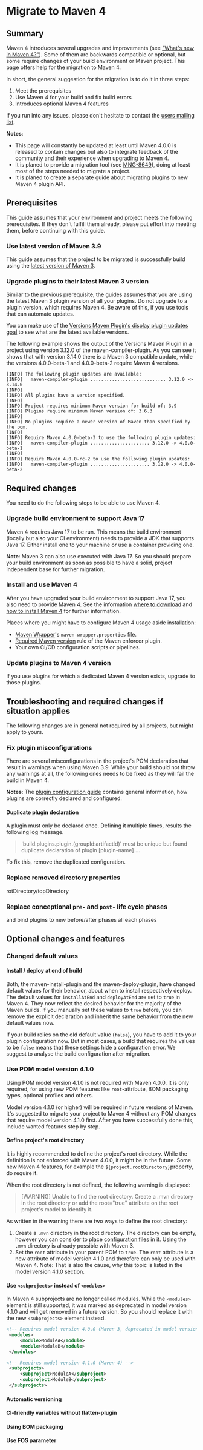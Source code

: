 # Migrate to Maven 4

<!--
Licensed to the Apache Software Foundation (ASF) under one
or more contributor license agreements.  See the NOTICE file
distributed with this work for additional information
regarding copyright ownership.  The ASF licenses this file
to you under the Apache License, Version 2.0 (the
"License"); you may not use this file except in compliance
with the License.  You may obtain a copy of the License at

http://www.apache.org/licenses/LICENSE-2.0

Unless required by applicable law or agreed to in writing,
software distributed under the License is distributed on an
"AS IS" BASIS, WITHOUT WARRANTIES OR CONDITIONS OF ANY
KIND, either express or implied.  See the License for the
specific language governing permissions and limitations
under the License.
-->
<!--MACRO{toc|fromDepth=2|toDepth=4}-->

## Summary

Maven 4 introduces several upgrades and improvements (see ["What's new in Maven 4?"](/whatsnewinmaven4.html)). 
Some of them are backwards compatible or optional, but some require changes of your build environment or Maven project.
This page offers help for the migration to Maven 4.

In short, the general suggestion for the migration is to do it in three steps:

1. Meet the prerequisites
2. Use Maven 4 for your build and fix build errors
3. Introduces optional Maven 4 features

If you run into any issues, please don't hesitate to contact the [users mailing list](/mailing-lists.html).

**Notes**:

* This page will constantly be updated at least until Maven 4.0.0 is released to contain changes but also to integrate feedback of the community and their experience when upgrading to Maven 4.
* It is planed to provide a migration tool (see [MNG-8649](https://issues.apache.org/jira/projects/MNG/issues/MNG-8649)), doing at least most of the steps needed to migrate a project. 
* It is planed to create a separate guide about migrating plugins to new Maven 4 plugin API.

## Prerequisites
This guide assumes that your environment and project meets the following prerequisites.
If they don't fulfill them already, please put effort into meeting them, before continuing with this guide.

### Use latest version of Maven 3.9
This guide assumes that the project to be migrated is successfully build using the [latest version of Maven 3](/docs/history.html).

### Upgrade plugins to their latest Maven 3 version
Similar to the previous prerequisite, the guides assumes that you are using the latest Maven 3 plugin version of all your plugins.
Do not upgrade to a plugin version, which requires Maven 4.
Be aware of this, if you use tools that can automate updates.

You can make use of the [Versions Maven Plugin's display plugin updates goal](https://www.mojohaus.org/versions/versions-maven-plugin/examples/display-plugin-updates.html) to see what are the latest available versions.

The following example shows the output of the Versions Maven Plugin in a project using version 3.12.0 of the maven-compiler-plugin.
As you can see it shows that with version 3.14.0 there is a Maven 3 compatible update, while the versions 4.0.0-beta-1 and 4.0.0-beta-2 require Maven 4 versions.

```
[INFO] The following plugin updates are available:
[INFO]   maven-compiler-plugin ............................ 3.12.0 -> 3.14.0
[INFO]
[INFO] All plugins have a version specified.
[INFO]
[INFO] Project requires minimum Maven version for build of: 3.9
[INFO] Plugins require minimum Maven version of: 3.6.3
[INFO]
[INFO] No plugins require a newer version of Maven than specified by the pom.
[INFO]
[INFO] Require Maven 4.0.0-beta-3 to use the following plugin updates:
[INFO]   maven-compiler-plugin ...................... 3.12.0 -> 4.0.0-beta-1
[INFO]
[INFO] Require Maven 4.0.0-rc-2 to use the following plugin updates:
[INFO]   maven-compiler-plugin ...................... 3.12.0 -> 4.0.0-beta-2
```

## Required changes
You need to do the following steps to be able to use Maven 4.

### Upgrade build environment to support Java 17

Maven 4 requires Java 17 to be run.
This means the build environment (locally but also your CI environment) needs to provide a JDK that supports Java 17.
Either install one to your machine or use a container providing one.

**Note**: Maven 3 can also use executed with Java 17.
So you should prepare your build environment as soon as possible to have a solid, project independent base for further migration.

### Install and use Maven 4
After you have upgraded your build environment to support Java 17, you also need to provide Maven 4.
See the information [where to download](/download.cgi) and [how to install Maven 4](/install.html) for further information.

Places where you might have to configure Maven 4 usage aside installation:
* [Maven Wrapper](/wrapper/index.html)'s `maven-wrapper.properties` file.
* [Required Maven version](/enforcer/enforcer-rules/requireMavenVersion.html) rule of the Maven enforcer plugin.
* Your own CI/CD configuration scripts or pipelines.

### Update plugins to Maven 4 version
If you use plugins for which a dedicated Maven 4 version exists, upgrade to those plugins.

## Troubleshooting and required changes if situation applies 
The following changes are in general not required by all projects, but might apply to yours.

### Fix plugin misconfigurations
There are several misconfigurations in the project's POM declaration that result in warnings when using Maven 3.9.
While your build should not throw any warnings at all, the following ones needs to be fixed as they will fail the build in Maven 4.

**Notes**: The [plugin configuration guide](/guides/mini/guide-configuring-plugins.html) contains general information, how plugins are correctly declared and configured.



#### Duplicate plugin declaration
A plugin must only be declared once.
Defining it multiple times, results the following log message.

> 'build.plugins.plugin.(groupId:artifactId)' must be unique but found duplicate declaration of plugin [plugin-name] ...

To fix this, remove the duplicated configuration.

### Replace removed directory properties

rotDirectory/topDirectory

### Replace conceptional `pre-` and `post-` life cycle phases
and bind plugins to new before/after phases
all each phases

## Optional changes and features

### Changed default values

#### Install / deploy at end of build
Both, the maven-install-plugin and the maven-deploy-plugin, have changed default values for their behavior, about when to install respectively deploy.
The default values for `installAtEnd` and `deployAtEnd` are set to `true` in Maven 4.
They now reflect the desired behavior for the majority of the Maven builds.
If you manually set these values to `true` before, you can remove the explicit declaration and inherit the same behavior from the new default values now.

If your build relies on the old default value (`false`), you have to add it to your plugin configuration now. But in most cases, a build that requires the values to be `false` means that these settings hide a configuration error.
We suggest to analyse the build configuration after migration.

### Use POM model version 4.1.0
Using POM model version 4.1.0 is not required with Maven 4.0.0.
It is only required, for using new POM features like `root`-attribute, BOM packaging types, optional profiles and others.

Model version 4.1.0 (or higher) will be required in future versions of Maven.
It's suggested to migrate your project to Maven 4 without any POM changes that require model version 4.1.0 first.
After you have successfully done this, include wanted features step by step.  


#### Define project's root directory
It is highly recommended to define the project's root directory.
While the definition is not enforced with Maven 4.0.0, it might be in the future.
Some new Maven 4 features, for example the `${project.rootDirectory}`property, do require it.

When the root directory is not defined, the following warning is displayed: 

> [WARNING] Unable to find the root directory. Create a .mvn directory in the root directory or add the root="true" attribute on the root project's model to identify it.

As written in the warning there are two ways to define the root directory:

1. Create a `.mvn` directory in the root directory.
   The directory can be empty, however you can consider to place [configuration files](https://maven.apache.org/configure.html) in it.
   Using the `.mvn` directory is already possible with Maven 3.
2. Set the `root` attribute in your parent POM to `true`.
   The `root` attribute is a new attribute of model version 4.1.0 and therefore can only be used with Maven 4.
   Note: That is also the cause, why this topic is listed in the model version 4.1.0 section.

#### Use `<subprojects>` instead of `<modules>`
In Maven 4 subprojects are no longer called modules.
While the `<modules>` element is still supported, it was marked as deprecated in model version 4.1.0 and will get removed in a future version. 
So you should replace it with the new `<subprojects>` element instead.

```xml
<!-- Requires model version 4.0.0 (Maven 3, deprecated in model version 4.1.0) -->
 <modules>
     <module>ModuleA</module>
     <module>ModuleB</module>
 </modules>

<!-- Requires model version 4.1.0 (Maven 4) -->
 <subprojects>
     <subproject>ModuleA</subproject>
     <subproject>ModuleB</subproject>
 </subprojects>
```

#### Automatic versioning

#### CI-friendly variables without flatten-plugin

#### Using BOM packaging

#### Use FOS parameter

